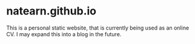 # natearn.github.io

This is a personal static website, that is currently being used as an online CV. I may expand this into a blog in the future.
